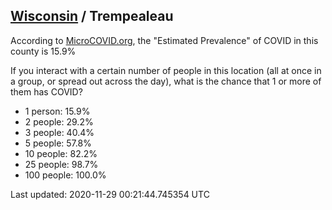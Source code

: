 
## [Wisconsin](/united-states/wisconsin) / Trempealeau

According to [MicroCOVID.org](http://microcovid.org),
the "Estimated Prevalence" of COVID in this county is 15.9%

If you interact with a certain number of people in this location
(all at once in a group, or spread out across the day), what is the chance that
1 or more of them has COVID?

- 1 person: 15.9%
- 2 people: 29.2%
- 3 people: 40.4%
- 5 people: 57.8%
- 10 people: 82.2%
- 25 people: 98.7%
- 100 people: 100.0%

Last updated: 2020-11-29 00:21:44.745354 UTC
